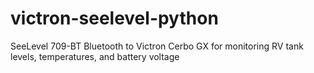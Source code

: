 # victron-seelevel-python
SeeLevel 709-BT Bluetooth to Victron Cerbo GX for monitoring RV tank levels, temperatures, and battery voltage
